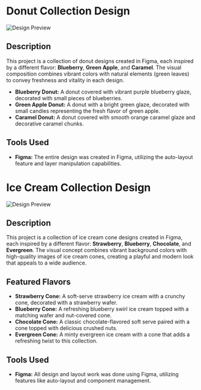 # Donut Collection Design

![Design Preview](Project-2.png)

## Description

This project is a collection of donut designs created in Figma, each inspired by a different flavor: **Blueberry**, **Green Apple**, and **Caramel**. The visual composition combines vibrant colors with natural elements (green leaves) to convey freshness and vitality in each design.

- **Blueberry Donut:** A donut covered with vibrant purple blueberry glaze, decorated with small pieces of blueberries.
- **Green Apple Donut:** A donut with a bright green glaze, decorated with small candies representing the fresh flavor of green apple.
- **Caramel Donut:** A donut covered with smooth orange caramel glaze and decorative caramel chunks.

## Tools Used

- **Figma:** The entire design was created in Figma, utilizing the auto-layout feature and layer manipulation capabilities.



# Ice Cream Collection Design

![Design Preview](Project-1.png)

## Description

This project is a collection of ice cream cone designs created in Figma, each inspired by a different flavor: **Strawberry**, **Blueberry**, **Chocolate**, and **Evergreen**. The visual concept combines vibrant background colors with high-quality images of ice cream cones, creating a playful and modern look that appeals to a wide audience.

## Featured Flavors

- **Strawberry Cone:** A soft-serve strawberry ice cream with a crunchy cone, decorated with a strawberry wafer.
- **Blueberry Cone:** A refreshing blueberry swirl ice cream topped with a matching wafer and nut-covered cone.
- **Chocolate Cone:** A classic chocolate-flavored soft serve paired with a cone topped with delicious crushed nuts.
- **Evergreen Cone:** A minty evergreen ice cream with a cone that adds a refreshing twist to this collection.

## Tools Used

- **Figma:** All design and layout work was done using Figma, utilizing features like auto-layout and component management.
